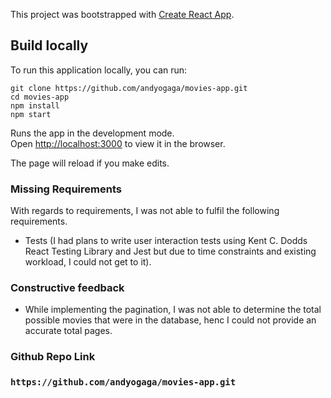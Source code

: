 This project was bootstrapped with [Create React App](https://github.com/facebook/create-react-app).

## Build locally

To run this application locally, you can run:

```
git clone https://github.com/andyogaga/movies-app.git
cd movies-app
npm install
npm start
```

Runs the app in the development mode.<br />
Open [http://localhost:3000](http://localhost:3000) to view it in the browser.

The page will reload if you make edits.<br />

### Missing Requirements

With regards to requirements, I was not able to fulfil the following requirements.
 - Tests (I had plans to write user interaction tests using Kent C. Dodds React Testing Library and Jest but due to time constraints and existing workload, I could not get to it).

### Constructive feedback
 - While implementing the pagination, I was not able to determine the total possible movies that were in the database, henc I could not provide an accurate total pages.

### Github Repo Link

### `https://github.com/andyogaga/movies-app.git`